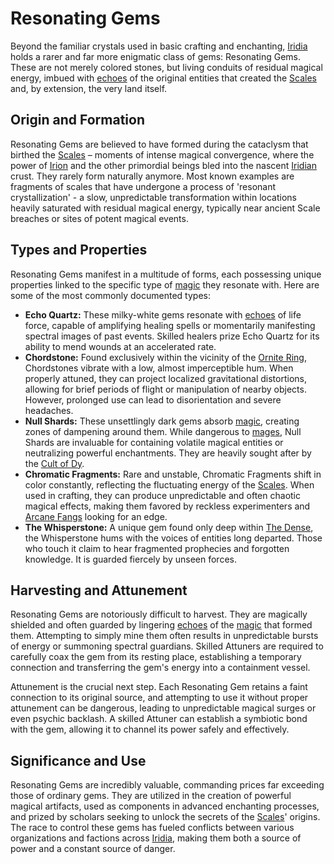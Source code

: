 # Resonating Gems

Beyond the familiar crystals used in basic crafting and enchanting, [Iridia](/geography/world/iridia.md) holds a rarer and far more enigmatic class of gems: Resonating Gems. These are not merely colored stones, but living conduits of residual magical energy, imbued with [echoes](/raw/20250501/soul/echoes.md) of the original entities that created the [Scales](/geography/landmark/scale.md) and, by extension, the very land itself.

## Origin and Formation

Resonating Gems are believed to have formed during the cataclysm that birthed the [Scales](/geography/landmark/scale.md) – moments of intense magical convergence, where the power of [Irion](/being/deity/irion.md) and the other primordial beings bled into the nascent [Iridian](/being/species/iridian.md) crust. They rarely form naturally anymore. Most known examples are fragments of scales that have undergone a process of 'resonant crystallization' - a slow, unpredictable transformation within locations heavily saturated with residual magical energy, typically near ancient Scale breaches or sites of potent magical events.

## Types and Properties

Resonating Gems manifest in a multitude of forms, each possessing unique properties linked to the specific type of [magic](/structure/mechanic/magic.md) they resonate with. Here are some of the most commonly documented types:

*   **Echo Quartz:** These milky-white gems resonate with [echoes](/raw/20250501/soul/echoes.md) of life force, capable of amplifying healing spells or momentarily manifesting spectral images of past events. Skilled healers prize Echo Quartz for its ability to mend wounds at an accelerated rate.
*   **Chordstone:** Found exclusively within the vicinity of the [Ornite Ring](/geography/scale/ornite-ring.md), Chordstones vibrate with a low, almost imperceptible hum. When properly attuned, they can project localized gravitational distortions, allowing for brief periods of flight or manipulation of nearby objects. However, prolonged use can lead to disorientation and severe headaches.
*   **Null Shards:** These unsettlingly dark gems absorb [magic](/structure/mechanic/magic.md), creating zones of dampening around them. While dangerous to [mages](/raw/20250504/mage/mages.md), Null Shards are invaluable for containing volatile magical entities or neutralizing powerful enchantments. They are heavily sought after by the [Cult of Dy](/structure/society/factions/cult-of-dy.md).
*   **Chromatic Fragments:** Rare and unstable, Chromatic Fragments shift in color constantly, reflecting the fluctuating energy of the [Scales](/geography/landmark/scale.md). When used in crafting, they can produce unpredictable and often chaotic magical effects, making them favored by reckless experimenters and [Arcane Fangs](/structure/society/factions/arcane-fangs.md) looking for an edge.
*   **The Whisperstone:** A unique gem found only deep within [The Dense](/geography/realm/the-dense.md), the Whisperstone hums with the voices of entities long departed. Those who touch it claim to hear fragmented prophecies and forgotten knowledge. It is guarded fiercely by unseen forces.

## Harvesting and Attunement

Resonating Gems are notoriously difficult to harvest. They are magically shielded and often guarded by lingering [echoes](/raw/20250501/soul/echoes.md) of the [magic](/structure/mechanic/magic.md) that formed them. Attempting to simply mine them often results in unpredictable bursts of energy or summoning spectral guardians. Skilled Attuners are required to carefully coax the gem from its resting place, establishing a temporary connection and transferring the gem's energy into a containment vessel.

Attunement is the crucial next step. Each Resonating Gem retains a faint connection to its original source, and attempting to use it without proper attunement can be dangerous, leading to unpredictable magical surges or even psychic backlash. A skilled Attuner can establish a symbiotic bond with the gem, allowing it to channel its power safely and effectively.

## Significance and Use

Resonating Gems are incredibly valuable, commanding prices far exceeding those of ordinary gems. They are utilized in the creation of powerful magical artifacts, used as components in advanced enchanting processes, and prized by scholars seeking to unlock the secrets of the [Scales](/geography/landmark/scale.md)' origins. The race to control these gems has fueled conflicts between various organizations and factions across [Iridia](/geography/world/iridia.md), making them both a source of power and a constant source of danger.
